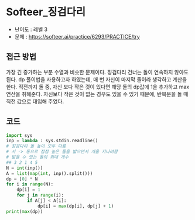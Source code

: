 # Softeer_징검다리
- 난이도 : 레벨 3
- 문제 : https://softeer.ai/practice/6293/PRACTICE/try

## 접근 방법
가장 긴 증가하는 부분 수열과 비슷한 문제이다. 징검다리 건너는 돌이 연속하지 않아도 된다.
dp 풀이법을 사용하고자 하였는데, 매 번 자신이 마지막 돌이라 생각하고 계산을 한다.
직전까지 돌 중, 자신 보다 작은 것이 있다면 해당 돌의 dp값에 1을 추가하고 max 연산을 취해준다.
자신보다 작은 것이 없는 경우도 있을 수 있기 때문에, 반복문을 돌 때 직전 값으로 대입해 주었다.

## 코드
```python
import sys 
inp = lambda : sys.stdin.readline()
# 징검다리 돌 높이 모두 다름
# 서 -> 동으로 점점 높은 돌을 밟으면서 개울 지나려함
# 밟을 수 있는 돌의 최대 개수
## 3 2 1 4 5
N = int(inp())
A = list(map(int, inp().split()))
dp = [0] * N
for i in range(N):
    dp[i] = 1
    for j in range(i):
        if A[j] < A[i]:
            dp[i] = max(dp[i], dp[j] + 1)
print(max(dp))
```